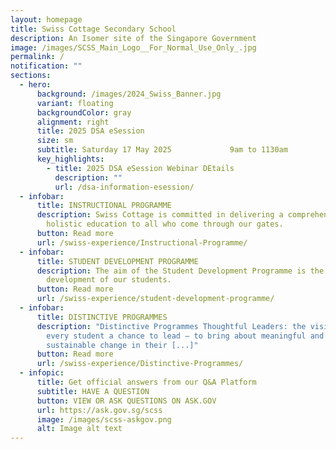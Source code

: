 ```yaml
---
layout: homepage
title: Swiss Cottage Secondary School
description: An Isomer site of the Singapore Government
image: /images/SCSS_Main_Logo__For_Normal_Use_Only_.jpg
permalink: /
notification: ""
sections:
  - hero:
      background: /images/2024_Swiss_Banner.jpg
      variant: floating
      backgroundColor: gray
      alignment: right
      title: 2025 DSA eSession
      size: sm
      subtitle: Saturday 17 May 2025             9am to 1130am
      key_highlights:
        - title: 2025 DSA eSession Webinar DEtails
          description: ""
          url: /dsa-information-esession/
  - infobar:
      title: INSTRUCTIONAL PROGRAMME
      description: Swiss Cottage is committed in delivering a comprehensive and
        holistic education to all who come through our gates.
      button: Read more
      url: /swiss-experience/Instructional-Programme/
  - infobar:
      title: STUDENT DEVELOPMENT PROGRAMME
      description: The aim of the Student Development Programme is the holistic
        development of our students.
      button: Read more
      url: /swiss-experience/student-development-programme/
  - infobar:
      title: DISTINCTIVE PROGRAMMES
      description: "Distinctive Programmes Thoughtful Leaders: the vision of giving
        every student a chance to lead – to bring about meaningful and
        sustainable change in their [...]"
      button: Read more
      url: /swiss-experience/Distinctive-Programmes/
  - infopic:
      title: Get official answers from our Q&A Platform
      subtitle: HAVE A QUESTION
      button: VIEW OR ASK QUESTIONS ON ASK.GOV
      url: https://ask.gov.sg/scss
      image: /images/scss-askgov.png
      alt: Image alt text
---
```

